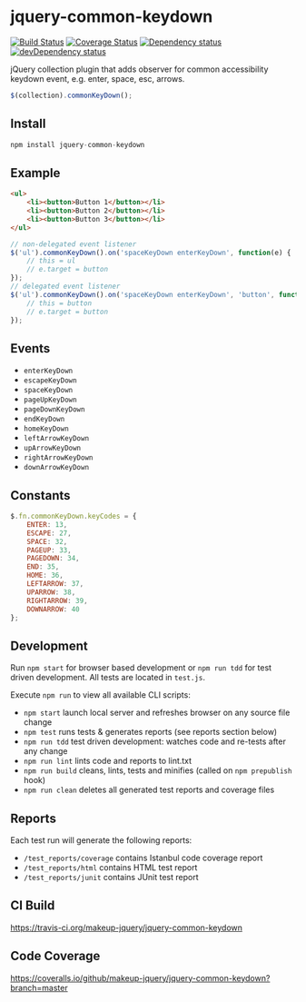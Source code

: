 # jquery-common-keydown

<p>
    <a href="https://travis-ci.org/makeup-jquery/jquery-common-keydown"><img src="https://api.travis-ci.org/makeup-jquery/jquery-common-keydown.svg?branch=master" alt="Build Status" /></a>
    <a href='https://coveralls.io/github/makeup-jquery/jquery-common-keydown?branch=master'><img src='https://coveralls.io/repos/makeup-jquery/jquery-common-keydown/badge.svg?branch=master&service=github' alt='Coverage Status' /></a>
    <a href="https://david-dm.org/makeup-jquery/jquery-common-keydown"><img src="https://david-dm.org/makeup-jquery/jquery-common-keydown.svg" alt="Dependency status" /></a>
    <a href="https://david-dm.org/makeup-jquery/jquery-common-keydown#info=devDependencies"><img src="https://david-dm.org/makeup-jquery/jquery-common-keydown/dev-status.svg" alt="devDependency status" /></a>
</p>

jQuery collection plugin that adds observer for common accessibility keydown event, e.g. enter, space, esc, arrows.

```js
$(collection).commonKeyDown();
```

## Install

```js
npm install jquery-common-keydown
```

## Example

```html
<ul>
    <li><button>Button 1</button></li>
    <li><button>Button 2</button></li>
    <li><button>Button 3</button></li>
</ul>
```

```js
// non-delegated event listener
$('ul').commonKeyDown().on('spaceKeyDown enterKeyDown', function(e) {
    // this = ul
    // e.target = button
});
// delegated event listener
$('ul').commonKeyDown().on('spaceKeyDown enterKeyDown', 'button', function(e) {
    // this = button
    // e.target = button
});
```

## Events

* `enterKeyDown`
* `escapeKeyDown`
* `spaceKeyDown`
* `pageUpKeyDown`
* `pageDownKeyDown`
* `endKeyDown`
* `homeKeyDown`
* `leftArrowKeyDown`
* `upArrowKeyDown`
* `rightArrowKeyDown`
* `downArrowKeyDown`

## Constants

```js
$.fn.commonKeyDown.keyCodes = {
    ENTER: 13,
    ESCAPE: 27,
    SPACE: 32,
    PAGEUP: 33,
    PAGEDOWN: 34,
    END: 35,
    HOME: 36,
    LEFTARROW: 37,
    UPARROW: 38,
    RIGHTARROW: 39,
    DOWNARROW: 40
};
```

## Development

Run `npm start` for browser based development or `npm run tdd` for test driven development. All tests are located in `test.js`.

Execute `npm run` to view all available CLI scripts:

* `npm start` launch local server and refreshes browser on any source file change
* `npm test` runs tests & generates reports (see reports section below)
* `npm run tdd` test driven development: watches code and re-tests after any change
* `npm run lint` lints code and reports to lint.txt
* `npm run build` cleans, lints, tests and minifies (called on `npm prepublish` hook)
* `npm run clean` deletes all generated test reports and coverage files

## Reports

Each test run will generate the following reports:

* `/test_reports/coverage` contains Istanbul code coverage report
* `/test_reports/html` contains HTML test report
* `/test_reports/junit` contains JUnit test report

## CI Build

https://travis-ci.org/makeup-jquery/jquery-common-keydown

## Code Coverage

https://coveralls.io/github/makeup-jquery/jquery-common-keydown?branch=master
